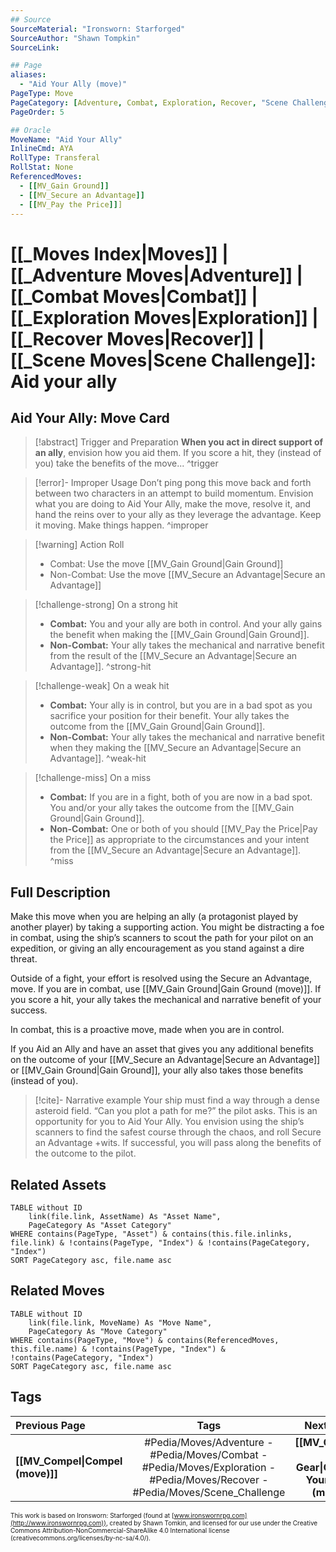 ```yaml
---
## Source
SourceMaterial: "Ironsworn: Starforged"
SourceAuthor: "Shawn Tompkin"
SourceLink: 

## Page
aliases:
  - "Aid Your Ally (move)"
PageType: Move
PageCategory: [Adventure, Combat, Exploration, Recover, "Scene Challenge"]
PageOrder: 5

## Oracle
MoveName: "Aid Your Ally"
InlineCmd: AYA
RollType: Transferal
RollStat: None
ReferencedMoves: 
  - [[MV_Gain Ground]]
  - [[MV_Secure an Advantage]]
  - [[MV_Pay the Price]]]
---
```

# [[_Moves Index|Moves]] | [[_Adventure Moves|Adventure]]  | [[_Combat Moves|Combat]] | [[_Exploration Moves|Exploration]] | [[_Recover Moves|Recover]] | [[_Scene Moves|Scene Challenge]]: Aid your ally
## Aid Your Ally: Move Card
>[!abstract]  Trigger and Preparation
>**When you act in direct support of an ally**, envision how you aid them. If you score a hit, they (instead of you) take the benefits of the move... ^trigger

> [!error]- Improper Usage
> Don’t ping pong this move back and forth between two characters in an attempt to build momentum. Envision what you are doing to Aid Your Ally, make the move, resolve it, and hand the reins over to your ally as they leverage the advantage. Keep it moving. Make things happen. ^improper

> [!warning] Action Roll
>- Combat:  Use the move [[MV_Gain Ground|Gain Ground]]
>- Non-Combat: Use the move [[MV_Secure an Advantage|Secure an Advantage]]

> [!challenge-strong] On a strong hit
> * **Combat:** You and your ally are both in control. And your ally gains the benefit when making the [[MV_Gain Ground|Gain Ground]].
> * **Non-Combat:** Your ally takes the mechanical and narrative benefit from the result of the [[MV_Secure an Advantage|Secure an Advantage]]. ^strong-hit

> [!challenge-weak] On a weak hit
> * **Combat:** Your ally is in control, but you are in a bad spot as you sacrifice your position for their benefit. Your ally takes the outcome from the [[MV_Gain Ground|Gain Ground]].
> * **Non-Combat:** Your ally takes the mechanical and narrative benefit when they making the [[MV_Secure an Advantage|Secure an Advantage]]. ^weak-hit

> [!challenge-miss] On a miss
> * **Combat:** If you are in a fight, both of you are now in a bad spot.  You and/or your ally takes the outcome from the [[MV_Gain Ground|Gain Ground]].
> * **Non-Combat:** One or both of you should [[MV_Pay the Price|Pay the Price]] as appropriate to the circumstances and your intent from the [[MV_Secure an Advantage|Secure an Advantage]]. ^miss

## Full Description
Make this move when you are helping an ally (a protagonist played by another player) by taking a supporting action. You might be distracting a foe in combat, using the ship’s scanners to scout the path for your pilot on an expedition, or giving an ally encouragement as you stand against a dire threat.

Outside of a fight, your effort is resolved using the Secure an Advantage, move. If you are in combat, use [[MV_Gain Ground|Gain Ground (move)]]. If you score a hit, your ally takes the mechanical and narrative benefit of your success.

In combat, this is a proactive move, made when you are in control.

If you Aid an Ally and have an asset that gives you any additional benefits on the outcome of your [[MV_Secure an Advantage|Secure an Advantage]] or [[MV_Gain Ground|Gain Ground]], your ally also takes those benefits (instead of you).

> [!cite]- Narrative example
> Your ship must find a way through a dense asteroid field. “Can you plot a path for me?” the pilot asks. This is an opportunity for you to Aid Your Ally. You envision using the ship’s scanners to find the safest course through the chaos, and roll Secure an Advantage +wits. If successful, you will pass along the benefits of the outcome to the pilot.

## Related Assets
```dataview
TABLE without ID
	link(file.link, AssetName) As "Asset Name",
	PageCategory As "Asset Category"
WHERE contains(PageType, "Asset") & contains(this.file.inlinks, file.link) & !contains(PageType, "Index") & !contains(PageCategory, "Index")
SORT PageCategory asc, file.name asc
```

## Related Moves
```dataview
TABLE without ID
	link(file.link, MoveName) As "Move Name",
	PageCategory As "Move Category"
WHERE contains(PageType, "Move") & contains(ReferencedMoves, this.file.name) & !contains(PageType, "Index") & !contains(PageCategory, "Index")
SORT PageCategory asc, file.name asc
```

## Tags
| Previous Page | Tags | Next Page |
|:--- |:---:| ---:|
| **[[MV_Compel\|Compel (move)]]** | #Pedia/Moves/Adventure - #Pedia/Moves/Combat - #Pedia/Moves/Exploration -  #Pedia/Moves/Recover - #Pedia/Moves/Scene_Challenge | **[[MV_Check Your Gear\|Check Your Gear (move)]]** |

<font size=-2>This work is based on Ironsworn: Starforged (found at [www.ironswornrpg.com](http://www.ironswornrpg.com)), created by Shawn Tomkin, and licensed for our use under the Creative Commons Attribution-NonCommercial-ShareAlike 4.0 International license  (creativecommons.org/licenses/by-nc-sa/4.0/).</font>